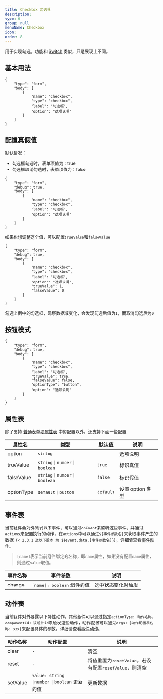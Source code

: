 ```yaml
---
title: Checkbox 勾选框
description:
type: 0
group: null
menuName: Checkbox
icon:
order: 8
---
```


用于实现勾选，功能和 [Switch](./switch) 类似，只是展现上不同。

## 基本用法

```schema: scope="body"
{
    "type": "form",
    "body": [
        {
            "name": "checkbox",
            "type": "checkbox",
            "label": "勾选框",
            "option": "选项说明"
        }
    ]
}
```

## 配置真假值

默认情况：

- 勾选框勾选时，表单项值为：true
- 勾选框取消勾选时，表单项值为：false

```schema: scope="body"
{
    "type": "form",
    "debug": true,
    "body": [
        {
            "name": "checkbox",
            "type": "checkbox",
            "label": "勾选框",
            "option": "选项说明"
        }
    ]
}
```

如果你想调整这个值，可以配置`trueValue`和`falseValue`

```schema: scope="body"
{
    "type": "form",
    "debug": true,
    "body": [
        {
            "name": "checkbox",
            "type": "checkbox",
            "label": "勾选框",
            "option": "选项说明",
            "trueValue": 1,
            "falseValue": 0
        }
    ]
}
```

勾选上例中的勾选框，观察数据域变化，会发现勾选后值为`1`，而取消勾选后为`0`

## 按钮模式

```schema: scope="body"
{
    "type": "form",
    "debug": true,
    "body": [
        {
            "name": "checkbox",
            "type": "checkbox",
            "label": "勾选框",
            "trueValue": true,
            "falseValue": false,
            "optionType": "button",
            "option": "选项说明"
        }
    ]
}
```

## 属性表

除了支持 [普通表单项属性表](./formitem#%E5%B1%9E%E6%80%A7%E8%A1%A8) 中的配置以外，还支持下面一些配置

| 属性名     | 类型                      | 默认值    | 说明             |
| ---------- | ------------------------- | --------- | ---------------- |
| option     | `string`                  |           | 选项说明         |
| trueValue  | `string｜number｜boolean` | `true`    | 标识真值         |
| falseValue | `string｜number｜boolean` | `false`   | 标识假值         |
| optionType | `default｜button`         | `default` | 设置 option 类型 |

## 事件表

当前组件会对外派发以下事件，可以通过`onEvent`来监听这些事件，并通过`actions`来配置执行的动作，在`actions`中可以通过`${事件参数名}`来获取事件产生的数据（`< 2.3.1 及以下版本 为 ${event.data.[事件参数名]}`），详细请查看[事件动作](../../docs/concepts/event-action)。

> `[name]`表示当前组件绑定的名称，即`name`属性，如果没有配置`name`属性，则通过`value`取值。

| 事件名称 | 事件参数                   | 说明               |
| -------- | -------------------------- | ------------------ |
| change   | `[name]: boolean` 组件的值 | 选中状态变化时触发 |

## 动作表

当前组件对外暴露以下特性动作，其他组件可以通过指定`actionType: 动作名称`、`componentId: 该组件id`来触发这些动作，动作配置可以通过`args: {动作配置项名称: xxx}`来配置具体的参数，详细请查看[事件动作](../../docs/concepts/event-action#触发其他组件的动作)。

| 动作名称 | 动作配置                                    | 说明                                                   |
| -------- | ------------------------------------------- | ------------------------------------------------------ |
| clear    | -                                           | 清空                                                   |
| reset    | -                                           | 将值重置为`resetValue`，若没有配置`resetValue`，则清空 |
| setValue | `value: string \|number \|boolean` 更新的值 | 更新数据                                               |
